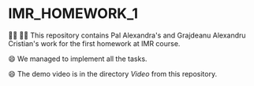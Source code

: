 # IMR_HOMEWORK_1

:woman_technologist: :technologist: This repository contains Pal Alexandra's and Grajdeanu Alexandru Cristian's work for the first homework at IMR course.

:smile: We managed to implement all the tasks.

:smile: The demo video is in the directory _Video_ from this repository. 
